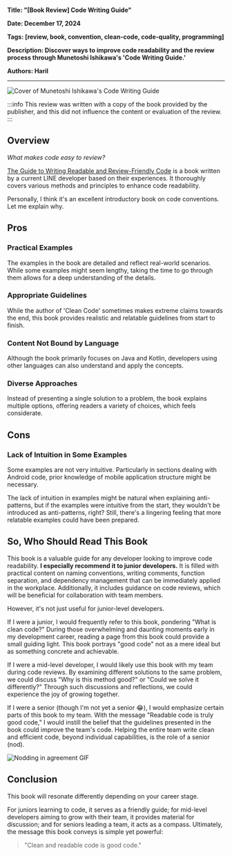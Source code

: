 **Title: "[Book Review] Code Writing Guide"**

**Date: December 17, 2024**

**Tags: [review, book, convention, clean-code, code-quality, programming]**

**Description: Discover ways to improve code readability and the review process through Munetoshi Ishikawa's 'Code Writing Guide.'**

**Authors: Haril**

---

![Cover of Munetoshi Ishikawa's Code Writing Guide](https://i.imgur.com/5ZT6cTX.png)

:::info
This review was written with a copy of the book provided by the publisher, and this did not influence the content or evaluation of the review.
:::

## Overview

_What makes code easy to review?_

[The Guide to Writing Readable and Review-Friendly Code](https://www.yes24.com/product/goods/125977771) is a book written by a current LINE developer based on their experiences. It thoroughly covers various methods and principles to enhance code readability.

Personally, I think it's an excellent introductory book on code conventions. Let me explain why.

<!-- truncate -->

## Pros

### Practical Examples

The examples in the book are detailed and reflect real-world scenarios. While some examples might seem lengthy, taking the time to go through them allows for a deep understanding of the details.

### Appropriate Guidelines

While the author of 'Clean Code' sometimes makes extreme claims towards the end, this book provides realistic and relatable guidelines from start to finish.

### Content Not Bound by Language

Although the book primarily focuses on Java and Kotlin, developers using other languages can also understand and apply the concepts.

### Diverse Approaches

Instead of presenting a single solution to a problem, the book explains multiple options, offering readers a variety of choices, which feels considerate.

## Cons

### Lack of Intuition in Some Examples

Some examples are not very intuitive. Particularly in sections dealing with Android code, prior knowledge of mobile application structure might be necessary.

The lack of intuition in examples might be natural when explaining anti-patterns, but if the examples were intuitive from the start, they wouldn't be introduced as anti-patterns, right? Still, there's a lingering feeling that more relatable examples could have been prepared.

## So, Who Should Read This Book

This book is a valuable guide for any developer looking to improve code readability. **I especially recommend it to junior developers.** It is filled with practical content on naming conventions, writing comments, function separation, and dependency management that can be immediately applied in the workplace. Additionally, it includes guidance on code reviews, which will be beneficial for collaboration with team members.

However, it's not just useful for junior-level developers.

If I were a junior, I would frequently refer to this book, pondering "What is clean code?" During those overwhelming and daunting moments early in my development career, reading a page from this book could provide a small guiding light. This book portrays "good code" not as a mere ideal but as something concrete and achievable.

If I were a mid-level developer, I would likely use this book with my team during code reviews. By examining different solutions to the same problem, we could discuss "Why is this method good?" or "Could we solve it differently?" Through such discussions and reflections, we could experience the joy of growing together.

If I were a senior (though I'm not yet a senior 😂), I would emphasize certain parts of this book to my team. With the message "Readable code is truly good code," I would instill the belief that the guidelines presented in the book could improve the team's code. Helping the entire team write clean and efficient code, beyond individual capabilities, is the role of a senior (nod).

![Nodding in agreement GIF](https://blog.kakaocdn.net/dn/cWahxu/btq7Y7E2rO1/Zd15hijI94hqLLQdzvakrk/img.gif)

## Conclusion

This book will resonate differently depending on your career stage.

For juniors learning to code, it serves as a friendly guide; for mid-level developers aiming to grow with their team, it provides material for discussion; and for seniors leading a team, it acts as a compass. Ultimately, the message this book conveys is simple yet powerful:

> "Clean and readable code is good code."